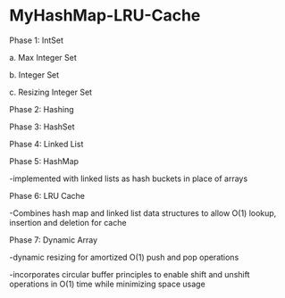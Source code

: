 # MyHashMap-LRU-Cache

Phase 1: IntSet

a. Max Integer Set

b. Integer Set

c. Resizing Integer Set
  
Phase 2: Hashing

Phase 3: HashSet

Phase 4: Linked List

Phase 5: HashMap

-implemented with linked lists as hash buckets in place of arrays
  
Phase 6: LRU Cache

-Combines hash map and linked list data structures to allow O(1) lookup, insertion and deletion for cache
  
Phase 7: Dynamic Array

  -dynamic resizing for amortized O(1) push and pop operations
  
  -incorporates circular buffer principles to enable shift and unshift operations in O(1) time while minimizing space usage
